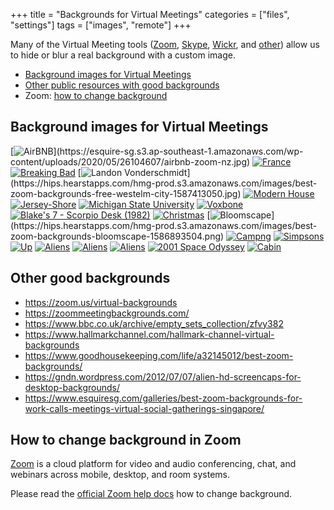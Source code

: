 +++
title = "Backgrounds for Virtual Meetings"
categories = ["files", "settings"]
tags = ["images", "remote"]
+++

Many of the Virtual Meeting tools ([Zoom](https://zoom.us/), [Skype](https://www.skype.com/), [Wickr](https://wickr.com/), and [other](https://teambuilding.com/blog/virtual-meeting-platforms)) allow us to hide or blur a real background with a custom image.
<!--more-->

* [Background images for Virtual Meetings](#background-images-for-virtual-meetings)
* [Other public resources with good backgrounds](#other-public-resources-with-good-backgrounds)
* Zoom: [how to change background](#how-to-change-background-in-zoom)


## Background images for Virtual Meetings
[![AirBNB](https://hips.hearstapps.com/hmg-prod.s3.amazonaws.com/images/best-zoom-backgrounds-free-airbnb-new-zealand-1587414928.jpg?crop=1.00xw:0.847xh;0,0.117xh&resize=768:*)](https://esquire-sg.s3.ap-southeast-1.amazonaws.com/wp-content/uploads/2020/05/26104607/airbnb-zoom-nz.jpg)
[![France](https://esquire-sg.s3.ap-southeast-1.amazonaws.com/wp-content/uploads/2020/05/26104536/airbnb-zoom-france.jpg)](https://esquire-sg.s3.ap-southeast-1.amazonaws.com/wp-content/uploads/2020/05/26104536/airbnb-zoom-france.jpg)
[![Breaking Bad](https://esquire-sg.s3.ap-southeast-1.amazonaws.com/wp-content/uploads/2020/04/06124836/breaking-bad-zoom.jpg)](https://esquire-sg.s3.ap-southeast-1.amazonaws.com/wp-content/uploads/2020/04/06124836/breaking-bad-zoom.jpg)
[![Landon Vonderschmidt](https://hips.hearstapps.com/hmg-prod.s3.amazonaws.com/images/best-zoom-backgrounds-free-westelm-city-1587413050.jpg?crop=1.00xw:0.844xh;0,0.0587xh&resize=768:*)](https://hips.hearstapps.com/hmg-prod.s3.amazonaws.com/images/best-zoom-backgrounds-free-westelm-city-1587413050.jpg)
[![Modern House](https://esquire-sg.s3.ap-southeast-1.amazonaws.com/wp-content/uploads/2020/04/18003914/zoom-background-modern-family.jpg)](https://esquire-sg.s3.ap-southeast-1.amazonaws.com/wp-content/uploads/2020/04/18003914/zoom-background-modern-family.jpg)
[![Jersey-Shore](https://zoom.us/docs/ent/virtual-bg-list/assets/img/Entertainment/Jersey-Shore.jpg)](https://pbs.twimg.com/media/EUYQ0XpWkAAIIJk?format=jpg&name=4096x4096)
[![Michigan State University](https://zoom.us/docs/ent/virtual-bg-list/assets/img/Higher-Education/Michigan-State-University.jpg)](https://pbs.twimg.com/media/EUDx9ZFWkAUxgZ9?format=jpg&name=medium)
[![Voxbone](https://zoom.us/docs/ent/virtual-bg-list/assets/img/Technology/Voxbone.jpg)](https://pbs.twimg.com/media/EUbstc6WAAEzYPh?format=jpg&name=900x900)
[![Blake's 7 - Scorpio Desk (1982)](https://ichef.bbci.co.uk/images/ic/1280xn/p08cg68p.jpg)](http://teach.files.bbci.co.uk/archive/sets/1981_Blakes_7_scorpio_flight_desk_hi055592900.jpg)
[![Christmas](https://a.wayin.com/images/4905/272fce2c-2a1a-4d18-9e72-c05759afbd25/Christmas-11.jpg)](https://cdn.crownmediadev.com/30/71/f50be8264200829aa7b3f8167465/christmas-11.jpg)
[![Bloomscape](https://hips.hearstapps.com/hmg-prod.s3.amazonaws.com/images/best-zoom-backgrounds-bloomscape-1586893504.png?resize=768:*)](https://hips.hearstapps.com/hmg-prod.s3.amazonaws.com/images/best-zoom-backgrounds-bloomscape-1586893504.png)
[![Campng](https://www.burton.com/blogs/media/images/TENT-BURTON-ZOOMBG.width-990.jpg)](https://www.burton.com/blogs/media/images/TENT-BURTON-ZOOMBG.width-990.jpg)
[![Simpsons](https://cdn.pocket-lint.com/r/s/970x/assets/images/151711-apps-feature-best-zoom-backgrounds-fun-virtual-backgrounds-for-zoom-meetings-image1-uspinfwqda-jpg.webp)](https://esquire-sg.s3.ap-southeast-1.amazonaws.com/wp-content/uploads/2020/04/18005506/zoom-background-simpsons.jpg)
[![Up](https://cdn.pocket-lint.com/r/s/660x/assets/images/151711-apps-feature-best-zoom-backgrounds-fun-virtual-backgrounds-for-zoom-meetings-image1-cijhtmpq8k-jpg.webp?v1)](https://cdn.pocket-lint.com/assets/images/151711-apps-feature-best-zoom-backgrounds-fun-virtual-backgrounds-for-zoom-meetings-image1-cijhtmpq8k.jpg)
[![Aliens](https://images.says.com/uploads/story_source/source_image/775928/bb98.jpg)](https://images.says.com/uploads/story_source/source_image/775928/bb98.jpg)
[![Aliens](https://gndn.files.wordpress.com/2012/07/shot0005.jpg?w=320)](https://gndn.files.wordpress.com/2012/07/shot0005.jpg)
[![Aliens](https://gndn.files.wordpress.com/2012/07/shot0079.jpg?w=320)](https://gndn.files.wordpress.com/2012/07/shot0079.jpg)
[![2001 Space Odyssey](https://media.sketchfab.com/models/f200b7941c034c75a4dd8983283467ef/thumbnails/02d7686a443a4c38ac11a930942934a6/0420aeb5306f431286382314496bdcf6.jpeg)](https://esquire-sg.s3.ap-southeast-1.amazonaws.com/wp-content/uploads/2020/04/18003711/zoom-background-2001-space-odyssey.jpg)
[![Cabin](https://i.pinimg.com/originals/5a/9b/6d/5a9b6d7a7834456e384eece6ed4f842b.jpg)](https://i.pinimg.com/originals/5a/9b/6d/5a9b6d7a7834456e384eece6ed4f842b.jpg)

## Other good backgrounds
* https://zoom.us/virtual-backgrounds
* https://zoommeetingbackgrounds.com/
* https://www.bbc.co.uk/archive/empty_sets_collection/zfvy382
* https://www.hallmarkchannel.com/hallmark-channel-virtual-backgrounds
* https://www.goodhousekeeping.com/life/a32145012/best-zoom-backgrounds/
* https://gndn.wordpress.com/2012/07/07/alien-hd-screencaps-for-desktop-backgrounds/
* https://www.esquiresg.com/galleries/best-zoom-backgrounds-for-work-calls-meetings-virtual-social-gatherings-singapore/

## How to change background in Zoom

[Zoom](https://zoom.us) is a cloud platform for video and audio conferencing, chat, and webinars across mobile, desktop, and room systems.

Please read the [official Zoom help docs](https://support.zoom.us/hc/en-us/articles/210707503-Virtual-Background) how to change background.
